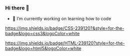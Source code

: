 ### Hi there 👋
- 🔭  I’m currently working on learning how to code

https://img.shields.io/badge/CSS-239120?&style=for-the-badge&logo=css3&logoColor=white

https://img.shields.io/badge/HTML-239120?style=for-the-badge&logo=html5&logoColor=white

<!--
**Srahsant/Srahsant** is a ✨ _special_ ✨ repository because its `README.md` (this file) appears on your GitHub profile.

Here are some ideas to get you started:

- 🔭 I’m currently working on learning how to code
- 🌱 I’m currently learning ...
- 👯 I’m looking to collaborate on ...
- 🤔 I’m looking for help with ...
- 💬 Ask me about ...
- 📫 How to reach me: ...
- 😄 Pronouns: ...
- ⚡ Fun fact: ...
-->
